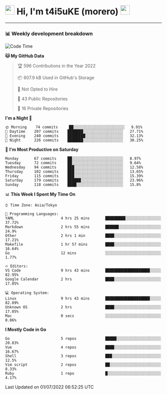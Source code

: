 <!-- Title -->
<h1>
    <img src="https://emojis.slackmojis.com/emojis/images/1600385609/10490/cactuar.gif?1600385609" width="30"/> 
    Hi, I'm t4i5uKE (morero) 
    <img src="https://emojis.slackmojis.com/emojis/images/1600385609/10490/cactuar.gif?1600385609" width="30"/>
</h1>

---

<h3> 📊 Weekly development breakdown </h3>
<!-- waka-readme-stats -->

<!--START_SECTION:waka-->
![Code Time](http://img.shields.io/badge/Code%20Time-0%20secs-blue)

**🐱 My GitHub Data** 

> 🏆 596 Contributions in the Year 2022
 > 
> 📦 607.9 kB Used in GitHub's Storage 
 > 
> 🚫 Not Opted to Hire
 > 
> 📜 43 Public Repositories 
 > 
> 🔑 16 Private Repositories  
 > 
**I'm a Night 🦉** 

```text
🌞 Morning    74 commits     ██░░░░░░░░░░░░░░░░░░░░░░░   9.91% 
🌆 Daytime    207 commits    ███████░░░░░░░░░░░░░░░░░░   27.71% 
🌃 Evening    240 commits    ████████░░░░░░░░░░░░░░░░░   32.13% 
🌙 Night      226 commits    ███████░░░░░░░░░░░░░░░░░░   30.25%

```
📅 **I'm Most Productive on Saturday** 

```text
Monday       67 commits     ██░░░░░░░░░░░░░░░░░░░░░░░   8.97% 
Tuesday      72 commits     ██░░░░░░░░░░░░░░░░░░░░░░░   9.64% 
Wednesday    94 commits     ███░░░░░░░░░░░░░░░░░░░░░░   12.58% 
Thursday     102 commits    ███░░░░░░░░░░░░░░░░░░░░░░   13.65% 
Friday       115 commits    ███░░░░░░░░░░░░░░░░░░░░░░   15.39% 
Saturday     179 commits    ██████░░░░░░░░░░░░░░░░░░░   23.96% 
Sunday       118 commits    ████░░░░░░░░░░░░░░░░░░░░░   15.8%

```


📊 **This Week I Spent My Time On** 

```text
⌚︎ Time Zone: Asia/Tokyo

💬 Programming Languages: 
YAML                     4 hrs 25 mins       █████████░░░░░░░░░░░░░░░░   37.72% 
Markdown                 2 hrs 55 mins       ██████░░░░░░░░░░░░░░░░░░░   24.9% 
Other                    2 hrs 1 min         ████░░░░░░░░░░░░░░░░░░░░░   17.21% 
Makefile                 1 hr 57 mins        ████░░░░░░░░░░░░░░░░░░░░░   16.64% 
Go                       12 mins             ░░░░░░░░░░░░░░░░░░░░░░░░░   1.77%

🔥 Editors: 
VS Code                  9 hrs 43 mins       ████████████████████░░░░░   82.95% 
Google Calendar          2 hrs               ████░░░░░░░░░░░░░░░░░░░░░   17.05%

💻 Operating System: 
Linux                    9 hrs 43 mins       ████████████████████░░░░░   82.89% 
Unknown OS               2 hrs               ████░░░░░░░░░░░░░░░░░░░░░   17.05% 
Mac                      0 secs              ░░░░░░░░░░░░░░░░░░░░░░░░░   0.06%

```

**I Mostly Code in Go** 

```text
Go                       5 repos             █████░░░░░░░░░░░░░░░░░░░░   20.83% 
Vue                      4 repos             ████░░░░░░░░░░░░░░░░░░░░░   16.67% 
Shell                    3 repos             ███░░░░░░░░░░░░░░░░░░░░░░   12.5% 
Vim script               2 repos             ██░░░░░░░░░░░░░░░░░░░░░░░   8.33% 
Ruby                     1 repo              █░░░░░░░░░░░░░░░░░░░░░░░░   4.17%

```



 Last Updated on 01/07/2022 06:52:25 UTC
<!--END_SECTION:waka-->
